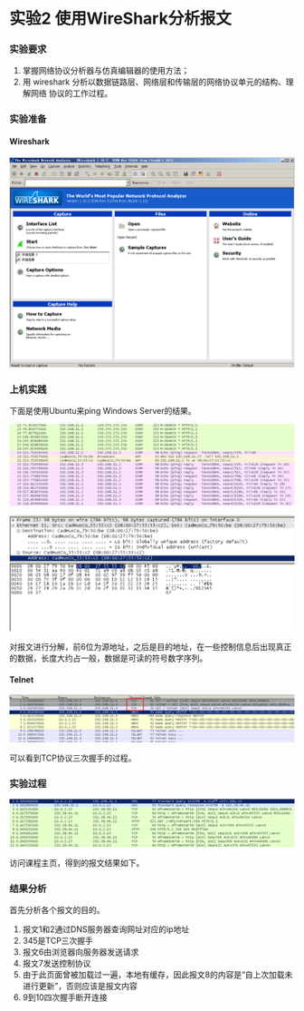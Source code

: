 # 实验2 使用WireShark分析报文

### 实验要求

1. 掌握网络协议分析器与仿真编辑器的使用方法；
2. 用 wireshark 分析以数据链路层、网络层和传输层的网络协议单元的结构、理解网络
   协议的工作过程。

### 实验准备

#### Wireshark

![image-20200627201615012](Report_2.assets/image-20200627201615012.png)

### 上机实践

下面是使用Ubuntu来ping Windows Server的结果。

![image-20200627202128108](Report_2.assets/image-20200627202128108.png)

![image-20200627210512920](Report_2.assets/image-20200627210512920.png)

对报文进行分解，前6位为源地址，之后是目的地址，在一些控制信息后出现真正的数据，长度大约占一般，数据是可读的符号数字序列。

#### Telnet

![image-20200627215540215](Report_2.assets/image-20200627215540215.png)

可以看到TCP协议三次握手的过程。

### 实验过程

![image-20200627220300665](Report_2.assets/image-20200627220300665.png)

访问课程主页，得到的报文结果如下。

### 结果分析

首先分析各个报文的目的。

1. 报文1和2通过DNS服务器查询网址对应的ip地址
2. 345是TCP三次握手
3. 报文6由浏览器向服务器发送请求
4. 报文7发送控制协议
5. 由于此页面曾被加载过一遍，本地有缓存，因此报文8的内容是“自上次加载未进行更新”，否则应该是报文内容
6. 9到10四次握手断开连接